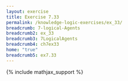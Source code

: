 ```yaml
---
layout: exercise
title: Exercise 7.33
permalink: /knowledge-logic-exercises/ex_33/
breadcrumb: 7-logical-Agents
breadcrumb2: ex_33
breadcrumb3: 7LogicalAgents
breadcrumb4: ch7ex33
home: "true"
breadcrumb5: ex7.33
---
```


{% include mathjax_support %}


